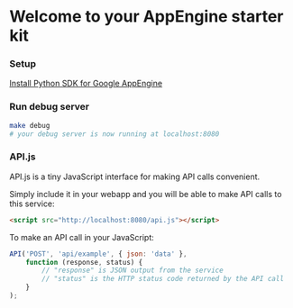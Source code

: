 # Welcome to your AppEngine starter kit

### Setup

[Install Python SDK for Google AppEngine](https://developers.google.com/appengine/downloads)

### Run debug server

```sh
make debug
# your debug server is now running at localhost:8080
```

### API.js

API.js is a tiny JavaScript interface for making API calls convenient.

Simply include it in your webapp and you will be able to make API calls to this service:

```html
<script src="http://localhost:8080/api.js"></script>
```

To make an API call in your JavaScript:

```js
API('POST', 'api/example', { json: 'data' },
    function (response, status) {
        // "response" is JSON output from the service
        // "status" is the HTTP status code returned by the API call
    }
);
```
